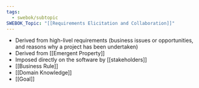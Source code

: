```yaml
---
tags:
  - swebok/subtopic
SWEBOK_Topic: "[[Requirements Elicitation and Collaboration]]"
---
```

- Derived from high-livel requirements (business issues or opportunities, and reasons why a project has been undertaken)
- Derived from [[Emergent Property]]
- Imposed directly on the software by [[stakeholders]]
- [[Business Rule]]
- [[Domain Knowledge]]
- [[Goal]]